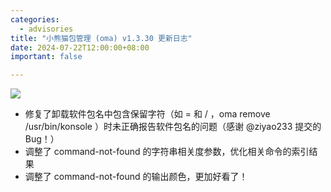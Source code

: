 ```yaml
---
categories:
  - advisories
title: "小熊猫包管理 (oma) v1.3.30 更新日志"
date: 2024-07-22T12:00:00+08:00
important: false

---
```

![](/assets/news/oma-slim.png)

- 修复了卸载软件包名中包含保留字符（如 = 和 / ，oma remove /usr/bin/konsole ）时未正确报告软件包名的问题（感谢 @ziyao233 提交的 Bug！）
- 调整了 command-not-found 的字符串相关度参数，优化相关命令的索引结果
- 调整了 command-not-found 的输出颜色，更加好看了！

